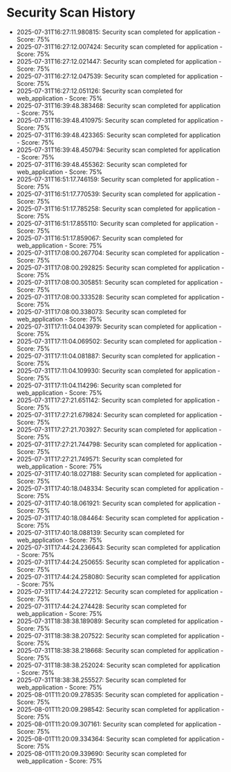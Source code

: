 # Security Scan History

- 2025-07-31T16:27:11.980815: Security scan completed for application - Score: 75%
- 2025-07-31T16:27:12.007424: Security scan completed for application - Score: 75%
- 2025-07-31T16:27:12.021447: Security scan completed for application - Score: 75%
- 2025-07-31T16:27:12.047539: Security scan completed for application - Score: 75%
- 2025-07-31T16:27:12.051126: Security scan completed for web_application - Score: 75%
- 2025-07-31T16:39:48.383468: Security scan completed for application - Score: 75%
- 2025-07-31T16:39:48.410975: Security scan completed for application - Score: 75%
- 2025-07-31T16:39:48.423365: Security scan completed for application - Score: 75%
- 2025-07-31T16:39:48.450794: Security scan completed for application - Score: 75%
- 2025-07-31T16:39:48.455362: Security scan completed for web_application - Score: 75%
- 2025-07-31T16:51:17.746159: Security scan completed for application - Score: 75%
- 2025-07-31T16:51:17.770539: Security scan completed for application - Score: 75%
- 2025-07-31T16:51:17.785258: Security scan completed for application - Score: 75%
- 2025-07-31T16:51:17.855110: Security scan completed for application - Score: 75%
- 2025-07-31T16:51:17.859067: Security scan completed for web_application - Score: 75%
- 2025-07-31T17:08:00.267704: Security scan completed for application - Score: 75%
- 2025-07-31T17:08:00.292825: Security scan completed for application - Score: 75%
- 2025-07-31T17:08:00.305851: Security scan completed for application - Score: 75%
- 2025-07-31T17:08:00.333528: Security scan completed for application - Score: 75%
- 2025-07-31T17:08:00.338073: Security scan completed for web_application - Score: 75%
- 2025-07-31T17:11:04.043979: Security scan completed for application - Score: 75%
- 2025-07-31T17:11:04.069502: Security scan completed for application - Score: 75%
- 2025-07-31T17:11:04.081887: Security scan completed for application - Score: 75%
- 2025-07-31T17:11:04.109930: Security scan completed for application - Score: 75%
- 2025-07-31T17:11:04.114296: Security scan completed for web_application - Score: 75%
- 2025-07-31T17:27:21.651142: Security scan completed for application - Score: 75%
- 2025-07-31T17:27:21.679824: Security scan completed for application - Score: 75%
- 2025-07-31T17:27:21.703927: Security scan completed for application - Score: 75%
- 2025-07-31T17:27:21.744798: Security scan completed for application - Score: 75%
- 2025-07-31T17:27:21.749571: Security scan completed for web_application - Score: 75%
- 2025-07-31T17:40:18.027188: Security scan completed for application - Score: 75%
- 2025-07-31T17:40:18.048334: Security scan completed for application - Score: 75%
- 2025-07-31T17:40:18.061921: Security scan completed for application - Score: 75%
- 2025-07-31T17:40:18.084464: Security scan completed for application - Score: 75%
- 2025-07-31T17:40:18.088139: Security scan completed for web_application - Score: 75%
- 2025-07-31T17:44:24.236643: Security scan completed for application - Score: 75%
- 2025-07-31T17:44:24.250655: Security scan completed for application - Score: 75%
- 2025-07-31T17:44:24.258080: Security scan completed for application - Score: 75%
- 2025-07-31T17:44:24.272212: Security scan completed for application - Score: 75%
- 2025-07-31T17:44:24.274428: Security scan completed for web_application - Score: 75%
- 2025-07-31T18:38:38.189089: Security scan completed for application - Score: 75%
- 2025-07-31T18:38:38.207522: Security scan completed for application - Score: 75%
- 2025-07-31T18:38:38.218668: Security scan completed for application - Score: 75%
- 2025-07-31T18:38:38.252024: Security scan completed for application - Score: 75%
- 2025-07-31T18:38:38.255527: Security scan completed for web_application - Score: 75%
- 2025-08-01T11:20:09.278535: Security scan completed for application - Score: 75%
- 2025-08-01T11:20:09.298542: Security scan completed for application - Score: 75%
- 2025-08-01T11:20:09.307161: Security scan completed for application - Score: 75%
- 2025-08-01T11:20:09.334364: Security scan completed for application - Score: 75%
- 2025-08-01T11:20:09.339690: Security scan completed for web_application - Score: 75%
